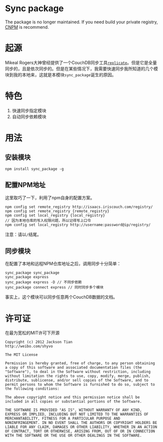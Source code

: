 Sync package
===
The package is no longer maintained. If you need build your private registry, [CNPM](https://github.com/cnpm/) is recommend.

# 起源
Mikeal Rogers大神曾经提供了一个CouchDB同步工具[`replicate`](http://github.com/mikeal/replicate)。但是它是全量同步的，且是依次同步的。但是在某些情况下，我需要快速同步我所知道的几个模块到我的本地来，这就是本模块`sync_package`诞生的原因。

# 特色

1. 快速同步指定模块
2. 自动同步依赖模块

# 用法
## 安装模块
```
npm install sync_package -g
```
## 配置NPM地址
这里取巧了一下，利用了npm自身的配置方案。

```
npm config set remote_registry http://isaacs.iriscouch.com/registry/
npm config set remote_registry {remote_registry}
npm config set local_registry {local_registry}
// 因为本地仓库的写入权限问题，所以记得写上口令
npm config set local_registry http://username:password@ip/registry/
```
注意：请以`/`结尾。

## 同步模块
在配置了本地和远程NPM仓库地址之后，调用同步十分简单：

```
sync_package sync_package
sync_package express
sync_package express -D // 不同步依赖
sync_package connect express // 同时同步多个模块
```

事实上，这个模块可以同步任意两个CouchDB数据的文档。

# 许可证
在最为宽松的MIT许可下开源

```
Copyright (c) 2012 Jackson Tian
http://weibo.com/shyvo

The MIT License

Permission is hereby granted, free of charge, to any person obtaining
a copy of this software and associated documentation files (the
"Software"), to deal in the Software without restriction, including
without limitation the rights to use, copy, modify, merge, publish,
distribute, sublicense, and/or sell copies of the Software, and to
permit persons to whom the Software is furnished to do so, subject to
the following conditions:

The above copyright notice and this permission notice shall be
included in all copies or substantial portions of the Software.

THE SOFTWARE IS PROVIDED "AS IS", WITHOUT WARRANTY OF ANY KIND,
EXPRESS OR IMPLIED, INCLUDING BUT NOT LIMITED TO THE WARRANTIES OF
MERCHANTABILITY, FITNESS FOR A PARTICULAR PURPOSE AND
NONINFRINGEMENT. IN NO EVENT SHALL THE AUTHORS OR COPYRIGHT HOLDERS BE
LIABLE FOR ANY CLAIM, DAMAGES OR OTHER LIABILITY, WHETHER IN AN ACTION
OF CONTRACT, TORT OR OTHERWISE, ARISING FROM, OUT OF OR IN CONNECTION
WITH THE SOFTWARE OR THE USE OR OTHER DEALINGS IN THE SOFTWARE.
```

